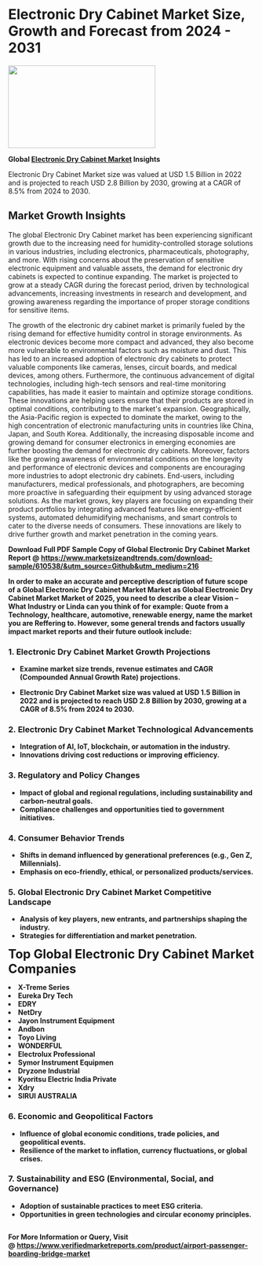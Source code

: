 <H1>Electronic Dry Cabinet Market Size, Growth and Forecast from 2024 - 2031</H1><img class="aligncenter size-medium wp-image-584254" src="https://thirdeyenews.in/wp-content/uploads/2024/09/Global-Market-Research-300x168.jpeg" alt="" width="300" height="168" /><p><strong>Global&nbsp;<a href="https://www.marketsizeandtrends.com/download-sample/610538/&amp;utm_source=Github&utm_medium=216">Electronic Dry Cabinet Market</a> Insights</strong></p><p>Electronic Dry Cabinet Market size was valued at USD 1.5 Billion in 2022 and is projected to reach USD 2.8 Billion by 2030, growing at a CAGR of 8.5% from 2024 to 2030.</p><p><h2>Market Growth Insights</h2> <p>The global Electronic Dry Cabinet market has been experiencing significant growth due to the increasing need for humidity-controlled storage solutions in various industries, including electronics, pharmaceuticals, photography, and more. With rising concerns about the preservation of sensitive electronic equipment and valuable assets, the demand for electronic dry cabinets is expected to continue expanding. The market is projected to grow at a steady CAGR during the forecast period, driven by technological advancements, increasing investments in research and development, and growing awareness regarding the importance of proper storage conditions for sensitive items.</p> <p><strong></strong></p> <p>The growth of the electronic dry cabinet market is primarily fueled by the rising demand for effective humidity control in storage environments. As electronic devices become more compact and advanced, they also become more vulnerable to environmental factors such as moisture and dust. This has led to an increased adoption of electronic dry cabinets to protect valuable components like cameras, lenses, circuit boards, and medical devices, among others. Furthermore, the continuous advancement of digital technologies, including high-tech sensors and real-time monitoring capabilities, has made it easier to maintain and optimize storage conditions. These innovations are helping users ensure that their products are stored in optimal conditions, contributing to the market's expansion. Geographically, the Asia-Pacific region is expected to dominate the market, owing to the high concentration of electronic manufacturing units in countries like China, Japan, and South Korea. Additionally, the increasing disposable income and growing demand for consumer electronics in emerging economies are further boosting the demand for electronic dry cabinets. Moreover, factors like the growing awareness of environmental conditions on the longevity and performance of electronic devices and components are encouraging more industries to adopt electronic dry cabinets. End-users, including manufacturers, medical professionals, and photographers, are becoming more proactive in safeguarding their equipment by using advanced storage solutions. As the market grows, key players are focusing on expanding their product portfolios by integrating advanced features like energy-efficient systems, automated dehumidifying mechanisms, and smart controls to cater to the diverse needs of consumers. These innovations are likely to drive further growth and market penetration in the coming years.</p> <p><strong></p><p><span class=""><strong>Download Full PDF Sample Copy of Global Electronic Dry Cabinet Market Report</strong> @ <a href="https://www.marketsizeandtrends.com/download-sample/610538/&amp;utm_source=Github&utm_medium=216" target="_blank">https://www.marketsizeandtrends.com/download-sample/610538/&amp;utm_source=Github&utm_medium=216</a></span></p><p>In order to make an accurate and perceptive description of future scope of a Global&nbsp;Electronic Dry Cabinet Market Market as Global&nbsp;Electronic Dry Cabinet Market Market of 2025, you need to describe a clear Vision &ndash; What Industry or Linda can you think of for example: Quote from a Technology, healthcare, automotive, renewable energy, name the market you are Reffering to. However, some general trends and factors usually impact market reports and their future outlook include:</p><h3>1.&nbsp;<strong>Electronic Dry Cabinet Market Growth Projections</strong></h3><ul><li>Examine market size trends, revenue estimates and CAGR (Compounded Annual Growth Rate) projections.</li><li><p>Electronic Dry Cabinet Market size was valued at USD 1.5 Billion in 2022 and is projected to reach USD 2.8 Billion by 2030, growing at a CAGR of 8.5% from 2024 to 2030.</p></li></ul><h3>2.&nbsp;<strong>Electronic Dry Cabinet Market Technological Advancements</strong></h3><ul><li>Integration of AI, IoT, blockchain, or automation in the industry.</li><li>Innovations driving cost reductions or improving efficiency.</li></ul><h3>3.&nbsp;<strong>Regulatory and Policy Changes</strong></h3><ul><li>Impact of global and regional regulations, including sustainability and carbon-neutral goals.</li><li>Compliance challenges and opportunities tied to government initiatives.</li></ul><h3>4.&nbsp;<strong>Consumer Behavior Trends</strong></h3><ul><li>Shifts in demand influenced by generational preferences (e.g., Gen Z, Millennials).</li><li>Emphasis on eco-friendly, ethical, or personalized products/services.</li></ul><h3>5.&nbsp;<strong>Global Electronic Dry Cabinet Market Competitive Landscape</strong></h3><ul><li>Analysis of key players, new entrants, and partnerships shaping the industry.</li><li>Strategies for differentiation and market penetration.</li></ul><p data-pm-slice="1 1 []"><span style="color: inherit; font-family: inherit; font-size: 25px;">Top Global Electronic Dry Cabinet Market Companies</span></p><div class="" data-test-id=""><p><li>X-Treme Series</li><li> Eureka Dry Tech</li><li> EDRY</li><li> NetDry</li><li> Jayon Instrument Equipment</li><li> Andbon</li><li> Toyo Living</li><li> WONDERFUL</li><li> Electrolux Professional</li><li> Symor Instrument Equipmen</li><li> Dryzone Industrial</li><li> Kyoritsu Electric India Private</li><li> Xdry</li><li> SIRUI AUSTRALIA</li></p></div><h3>6.&nbsp;<strong>Economic and Geopolitical Factors</strong></h3><ul><li>Influence of global economic conditions, trade policies, and geopolitical events.</li><li>Resilience of the market to inflation, currency fluctuations, or global crises.</li></ul><h3>7.&nbsp;<strong>Sustainability and ESG (Environmental, Social, and Governance)</strong></h3><ul><li>Adoption of sustainable practices to meet ESG criteria.</li><li>Opportunities in green technologies and circular economy principles.</li></ul><h2><strong style="font-size: 14px;">For More Information or Query, Visit @&nbsp;</strong><a style="background-color: #ffffff; font-size: 14px;" href="https://www.marketsizeandtrends.com/report/electronic-dry-cabinet-market/" target="_blank">https://www.verifiedmarketreports.com/product/airport-passenger-boarding-bridge-market</a></h2>

